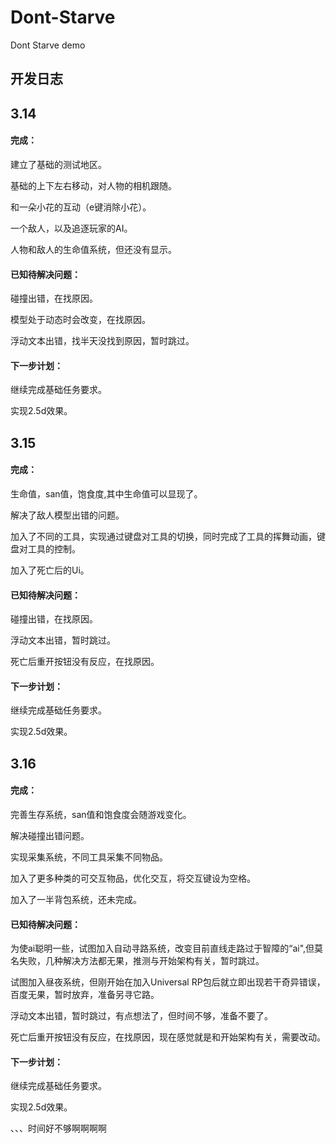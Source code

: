 # Dont-Starve
Dont Starve demo

## 开发日志

## 3.14

#### 完成：

建立了基础的测试地区。

基础的上下左右移动，对人物的相机跟随。

和一朵小花的互动（e键消除小花）。

一个敌人，以及追逐玩家的AI。

人物和敌人的生命值系统，但还没有显示。

#### 已知待解决问题：

碰撞出错，在找原因。

模型处于动态时会改变，在找原因。

浮动文本出错，找半天没找到原因，暂时跳过。

#### 下一步计划：

继续完成基础任务要求。

实现2.5d效果。

## 3.15

#### 完成：

生命值，san值，饱食度,其中生命值可以显现了。

解决了敌人模型出错的问题。

加入了不同的工具，实现通过键盘对工具的切换，同时完成了工具的挥舞动画，键盘对工具的控制。

加入了死亡后的Ui。

#### 已知待解决问题：

碰撞出错，在找原因。

浮动文本出错，暂时跳过。

死亡后重开按钮没有反应，在找原因。

#### 下一步计划：

继续完成基础任务要求。

实现2.5d效果。

## 3.16

#### 完成：

完善生存系统，san值和饱食度会随游戏变化。

解决碰撞出错问题。

实现采集系统，不同工具采集不同物品。

加入了更多种类的可交互物品，优化交互，将交互键设为空格。

加入了一半背包系统，还未完成。

#### 已知待解决问题：

为使ai聪明一些，试图加入自动寻路系统，改变目前直线走路过于智障的“ai",但莫名失败，几种解决方法都无果，推测与开始架构有关，暂时跳过。

试图加入昼夜系统，但刚开始在加入Universal RP包后就立即出现若干奇异错误，百度无果，暂时放弃，准备另寻它路。

浮动文本出错，暂时跳过，有点想法了，但时间不够，准备不要了。

死亡后重开按钮没有反应，在找原因，现在感觉就是和开始架构有关，需要改动。

#### 下一步计划：

继续完成基础任务要求。

实现2.5d效果。



、、、时间好不够啊啊啊啊
